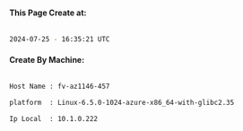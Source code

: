 
   
#### This Page Create at:

```bash

2024-07-25 - 16:35:21 UTC

```

#### Create By Machine:

```bash

Host Name : fv-az1146-457

platform  : Linux-6.5.0-1024-azure-x86_64-with-glibc2.35

Ip Local  : 10.1.0.222

```

